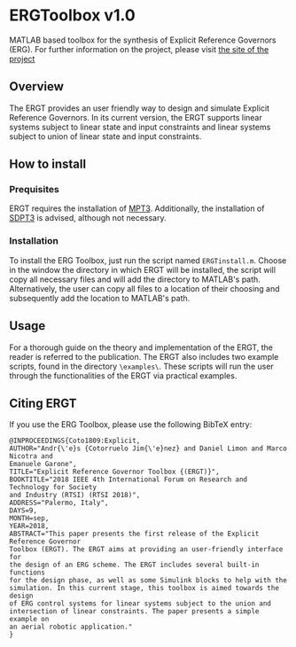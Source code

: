 # ERGToolbox v1.0
MATLAB based toolbox for the synthesis of Explicit Reference Governors (ERG). For further information on the project, please visit [the site of the project](https://saasofcc.wordpress.com/)
## Overview
The ERGT provides an user friendly way to design and simulate Explicit Reference Governors. In its current version, the ERGT supports linear systems subject to linear state and input constraints and linear systems subject to union of linear state and input constraints.
## How to install
### Prequisites
ERGT requires the installation of [MPT3](http://people.ee.ethz.ch/~mpt/3/). Additionally, the installation of [SDPT3](http://www.math.nus.edu.sg/~mattohkc/sdpt3.html) is advised, although not necessary.
### Installation
To install the ERG Toolbox, just run the script named `ERGTinstall.m`. Choose in the window the directory in which ERGT will be installed, the script will copy all necessary files and will add the directory to MATLAB's path. Alternatively, the user can copy all files to a location of their choosing and subsequently add the location to MATLAB's path.
## Usage
For a thorough guide on the theory and implementation of the ERGT, the reader is referred to the publication. The ERGT also includes two example scripts, found in the directory `\examples\`. These scripts will run the user through the functionalities of the ERGT via practical examples.
## Citing ERGT
If you use the ERG Toolbox, please use the following BibTeX entry:
```
@INPROCEEDINGS{Coto1809:Explicit,
AUTHOR="Andr{\'e}s {Cotorruelo Jim{\'e}nez} and Daniel Limon and Marco Nicotra and
Emanuele Garone",
TITLE="Explicit Reference Governor Toolbox {(ERGT)}",
BOOKTITLE="2018 IEEE 4th International Forum on Research and Technology for Society
and Industry (RTSI) (RTSI 2018)",
ADDRESS="Palermo, Italy",
DAYS=9,
MONTH=sep,
YEAR=2018,
ABSTRACT="This paper presents the first release of the Explicit Reference Governor
Toolbox (ERGT). The ERGT aims at providing an user-friendly interface for
the design of an ERG scheme. The ERGT includes several built-in functions
for the design phase, as well as some Simulink blocks to help with the
simulation. In this current stage, this toolbox is aimed towards the design
of ERG control systems for linear systems subject to the union and
intersection of linear constraints. The paper presents a simple example on
an aerial robotic application."
}
```
